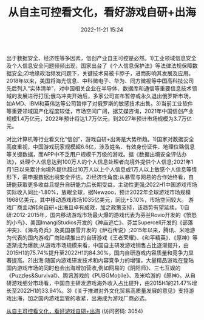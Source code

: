 ﻿---
title: 从自主可控看文化，看好游戏自研+出海
date: 2022-11-21 15:24
tags:
- 传媒互联网产业行业
updated: 1970-01-01 08:00:00
---

出于数据安全、经济性等多因素，信创产业自主可控是必然。1)工业领域信息安全及个人信息安全问题频频出现，国家出台了《个人信息保护法》等法律法规保障数据安全;2)地缘政治频发问题下，关键技术易被卡脖子，进而影响其发展及应用。2018年以来，美国将海光信息、中科微电子、华为、同方微视等中国高科技公司先后列入“实体清单”，对中国相关企业在半导体、数据库和通信等重要信息技术领域的发展进行打压;俄乌冲突开始后，多家公司宣布暂停或永久退出俄罗斯市场，如AMD、IBM和英伟达等公司暂停了对俄罗斯的敏感技术出售。3)当前工业软件等重要领域国产化程度较低，市场空间广阔，据艾媒咨询，2021年中国信创产业规模1.4万亿元，2022年预计将达1.7万亿元，到2027年预计市场规模为3.7万亿元。
<!-- more -->
对比计算机等行业看文化“信创”，游戏自研+出海是大势所趋。1)国家对数据安全高度重视，中国游戏玩家规模超6.6亿，涉及姓名、有效身份证件、地理位臵信息等关键数据，而APP中不乏用户规模千万级的游戏。据《数据出境安全评估办法》，处理个人信息达到100万人的个人信息处理者向境外提供个人信息;2021年1月1日以来累计向境外提供超过10万人以上个人信息或1万人以上敏感个人信息等情形下，需申报数据出境安全评估。2)经济性角度:从暴雪与网易的合作始终看，自研能获取更多收益且提升自研能力后长期受益，主动性更强;2022H1中国游戏市场实际收入同比-1.80%，放眼全球，据Newzoo，预计2022年全球游戏市场规模1968亿美元，其中移动游戏市场1035亿美元，同比+5.10%，市场空间较大。
游戏厂商主动转向自研+出海且卓有成效，加之政策支持，该趋势有望延续。1)自研:2012-2015年，国内移动游戏市场最火爆的游戏代表为芬兰Rovio开发的《愤怒的小鸟》、美国ImangiStudios开发的《神庙逃亡》、芬兰Supercell开发的《部落冲突》、《海岛奇兵》及美国暴雪开发的《炉石传说》;2015年以来，腾讯、米哈游为代表的国内游戏厂商陆续推出的自研游戏《王者荣耀》、《和平精英》、《原神》等逐渐成为爆款;从游戏市场规模来看，中国自主研发游戏销售占比逐渐提升，由2015H1的75.74%提升至2022H1的84.30%，国内自研游戏内容质量和竞争力显著提高。2)出海:随国内游戏研发技术和内容竞争力的增强，大量精品游戏在登陆国内游戏市场的同时也会出海增加营收,例如网易的《阴阳师》、三七互娱的《Puzzles&Survival》、腾讯游戏的《PUBGMobile》、及米哈游的《原神》。从自研游戏细分市场看，中国自主研发游戏海外收入占比提升，由2015H1的21.47%增长至2022H1的33.94%。3)《关于推进对外文化贸易高质量发展的意见》支持游戏出海，加之国内游戏监管的收紧，出海成为游戏厂商必选。

[从自主可控看文化，看好游戏自研+出海](https://url12.ctfile.com/f/3948612-729642282-d61cfb?p=3054)
(访问密码: 3054)
